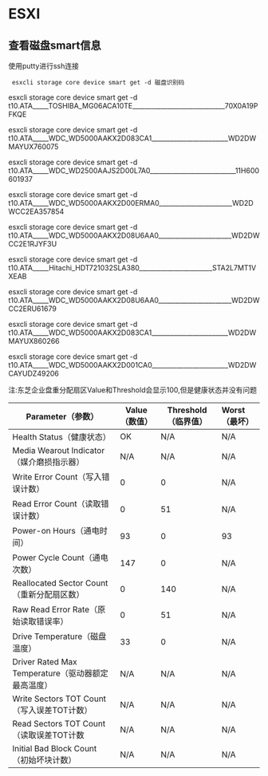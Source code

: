 # ESXI

## 查看磁盘smart信息

使用putty进行ssh连接

```
 esxcli storage core device smart get -d 磁盘识别码

```


 esxcli storage core device smart get -d t10.ATA_____TOSHIBA_MG06ACA10TE_____________________________70X0A19PFKQE

 esxcli storage core device smart get -d t10.ATA_____WDC_WD5000AAKX2D083CA1________________________WD2DWMAYUX760075

 esxcli storage core device smart get -d t10.ATA_____WDC_WD2500AAJS2D00L7A0___________________________11H600601937

 esxcli storage core device smart get -d t10.ATA_____WDC_WD5000AAKX2D00ERMA0_______________________WD2DWCC2EA357854

 esxcli storage core device smart get -d t10.ATA_____WDC_WD5000AAKX2D08U6AA0_______________________WD2DWCC2E1RJYF3U

 esxcli storage core device smart get -d t10.ATA_____Hitachi_HDT721032SLA380_______________________STA2L7MT1VXEAB

 esxcli storage core device smart get -d t10.ATA_____WDC_WD5000AAKX2D08U6AA0_______________________WD2DWCC2ERU61679

 esxcli storage core device smart get -d t10.ATA_____WDC_WD5000AAKX2D083CA1________________________WD2DWMAYUX860266

 esxcli storage core device smart get -d t10.ATA_____WDC_WD5000AAKX2D001CA0________________________WD2DWCAYUDZ49206
 
 注:东芝企业盘重分配扇区Value和Threshold会显示100,但是健康状态并没有问题



| Parameter（参数）                                  | Value（数值） | Threshold（临界值） | Worst（最坏） |
| -------------------------------------------------- | ------------- | ------------------- | :------------ |
| Health Status（健康状态）                          | OK            | N/A                 | N/A           |
| Media Wearout Indicator（媒介磨损指示器）          | N/A           | N/A                 | N/A           |
| Write Error Count（写入错误计数）                  | 0             | 0                   | N/A           |
| Read Error Count（读取错误计数）                   | 0             | 51                  | N/A           |
| Power-on Hours（通电时间）                         | 93            | 0                   | 93            |
| Power Cycle Count（通电次数）                      | 147           | 0                   | N/A           |
| Reallocated Sector Count（重新分配扇区数）         | 0             | 140                 | N/A           |
| Raw Read Error Rate（原始读取错误率）              | 0             | 51                  | N/A           |
| Drive Temperature（磁盘温度）                      | 33            | 0                   | N/A           |
| Driver Rated Max Temperature（驱动器额定最高温度） | N/A           | N/A                 | N/A           |
| Write Sectors TOT Count（写入误差TOT计数）         | N/A           | N/A                 | N/A           |
| Read Sectors TOT Count（读取误差TOT计数            | N/A           | N/A                 | N/A           |
| Initial Bad Block Count（初始坏块计数）            | N/A           | N/A                 | N/A           |


